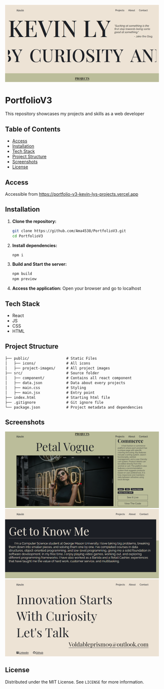 ![Default Screenshot](images/main.png)

# PortfolioV3
This repository showcases my projects and skills as a web developer

## Table of Contents
- [Access](#Access)
- [Installation](#installation)
- [Tech Stack](#tech-stack)
- [Project Structure](#project-structure)
- [Screenshots](#Screenshots)
- [License](#license)

## Access
Accessible from https://portfolio-v3-kevin-lys-projects.vercel.app 

## Installation
1. **Clone the repository:**
    ```bash
    git clone https://github.com/Ama4538/PortfolioV3.git
    cd PortfolioV3
    ```
2. **Install dependencies:**
    ```bash
    npm i
    ```
3. **Build and Start the server:**
    ```bash
    npm build
    npm preview
    ```
4. **Access the application:**
Open your browser and go to localhost

## Tech Stack
- React
- JS
- CSS
- HTML

## Project Structure
```
├── public/                 # Static Files
│   ├── icons/              # All icons
│   ├── project-images/     # All project images 
├── src/                    # Source folder
│   ├── component/          # Contains all react component
│   ├── data.json           # Data about every projects
│   ├── main.css            # Styling
│   ├── main.jsx            # Entry point
├── index.html              # Starting html file
├── .gitignore              # Git ignore file
└── package.json            # Project metadata and dependencies
```

## Screenshots
![Projects Screenshot](images/project.png)
![About Screenshot](images/about.png)
![Contact Screenshot](images/contact.png)

## License
Distributed under the MIT License. See `LICENSE` for more information.